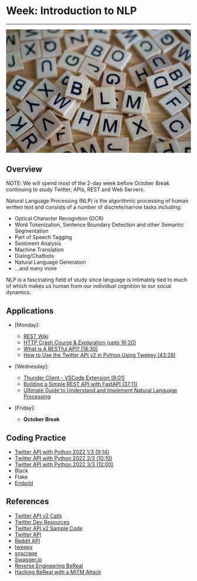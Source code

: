 # Week: Introduction to NLP
<hr>

![Map Image](images/img_iphs290_nlp_intro_alvensia-angela-_N0srPVrfVk-unsplash.jpg)

## Overview

NOTE: We will spend most of the 2-day week before October Break continuing to study Twitter, APIs, REST and Web Servers.

Natural Language Processing (NLP) is the algorithmic processing of human written text and consists of a number of discrete/narrow tasks including:

* Optical Character Recognition (OCR)
* Word Tokenization, Sentence Boundary Detection and other Semantic Segmentation
* Part of Speech Tagging
* Sentiment Analysis
* Machine Translation
* Dialog/Chatbots
* Natural Language Generation
* ...and many more

NLP is a fascinating field of study since language is intimately tied to much of which makes us human from our individual cognition to our social dynamics.



## Applications

- [Monday]: 
    * [REST Wiki](https://en.wikipedia.org/wiki/Representational_state_transfer)
    * [HTTP Crash Course & Exploration (upto 16:20)](https://www.youtube.com/watch?v=iYM2zFP3Zn0)
    * [What is A RESTful API? (18:30)](https://www.youtube.com/watch?v=Q-BpqyOT3a8)
    * [How to Use the Twitter API v2 in Python Using Tweepy (43:28)](https://www.youtube.com/watch?v=0EekpQBEP_8&t=985s)

- [Wednesday]: 
    * [Thunder Client - VSCode Extension (9:01)](https://www.youtube.com/watch?v=o-YUD9qF-eQ)
    * [Building a Simple REST API with FastAPI (37:11)](https://www.youtube.com/watch?v=VSQZl43jFzk) 
    * [Ultimate Guide to Understand and Implement Natural Language Processing](https://www.analyticsvidhya.com/blog/2017/01/ultimate-guide-to-understand-implement-natural-language-processing-codes-in-python/)

- [Friday]: 
    * **October Break**


## Coding Practice

* [Twitter API with Python 2022 1/3 (9:14)](https://www.youtube.com/watch?v=fQLa40L_BWA)
* [Twitter API with Python 2022 2/3 (10:10)](https://www.youtube.com/watch?v=9ueHyvMOqJ4)
* [Twitter API with Python 2022 3/3 (12:00)](https://www.youtube.com/watch?v=YdRTs0LmiuU)
* Black
* Flake
* [Embold](https://embold.io/)

## References

* [Twitter API v2 Calls](https://developer.twitter.com/apitools/api?endpoint=/2/tweets/search/recent&method=get)
* [Twitter Dev Resources](https://github.com/twitterdev)
* [Twitter API v2 Sample Code](https://github.com/twitterdev/Twitter-API-v2-sample-code)
* [Twitter API](https://developer.twitter.com/en/docs/twitter-api)
* [Reddit API](https://www.reddit.com/dev/api/)
* [tweepy](https://github.com/tweepy/tweepy)
* [snscrape](https://github.com/JustAnotherArchivist/snscrape)
* [Swagger.io](https://app.swaggerhub.com/home)
* [Reverse Engineering BeReal](https://shomil.me/bereal/)
* [Hacking BeReal with a MITM Attack](https://blog.oscars.dev/posts/hacking_bereal_with_man_in_the_middle)




